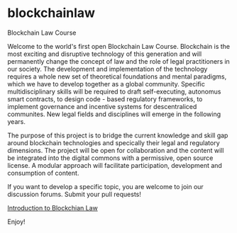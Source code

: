 # blockchainlaw
Blockchain Law Course

Welcome to the world's first open Blockchain Law Course. Blockchain is the most exciting and disruptive technology of this generation and will permanently change the concept of law and the role of legal practitioners in our society. The development and implementation of the technology requires a whole new set of theoretical foundations and mental paradigms, which we have to develop together as a global community. Specific multidisciplinary skills will be required to draft self-executing, autonomus smart contracts, to design code - based regulatory frameworks, to implement governance and incentive systems for descentraliced communites. New legal fields and disciplines will emerge in the following years.

The purpose of this project is to bridge the current knowledge and skill gap around blockchain technologies and specically their legal  and regulatory dimensions. The project will be open for collaboration and the content will be integrated into the digital commons with a permissive, open source license. A modular approach will facilitate participation, development and consumption of content. 

If you want to develop a specific topic, you are welcome to join our discussion forums. Submit your pull requests!



[Introduction to Blockchian Law](https://github.com/blueswanacademy/blockchainlaw.wiki.git)





Enjoy!


 

